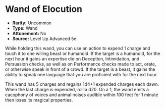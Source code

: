 # Wand of Elocution

- **Rarity:** Uncommon
- **Type:** Wand
- **Attunement:** No
- **Source:** Level Up Advanced 5e

While holding this wand, you can use an action to expend 1 charge and touch it to one willing beast or humanoid. If the target is a humanoid, for the next hour it gains an expertise die on Deception, Intimidation, and Persuasion checks, as well as on Performance checks made to act, orate, or otherwise speak in front of a crowd. If the target is a beast, it gains the ability to speak one language that you are proficient with for the next hour.

This wand has 5 charges and regains 1d4+1 expended charges each dawn. When the last charge is expended, roll a d20\. On a 1, the wand emits a cacophony of voices and animal noises audible within 100 feet for 1 minute then loses its magical properties.
